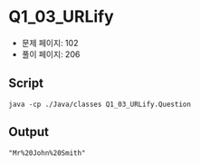 # Q1_03_URLify

- 문제 페이지: 102
- 풀이 페이지: 206

## Script

```script
java -cp ./Java/classes Q1_03_URLify.Question
```

## Output

```txt
"Mr%20John%20Smith"
```
